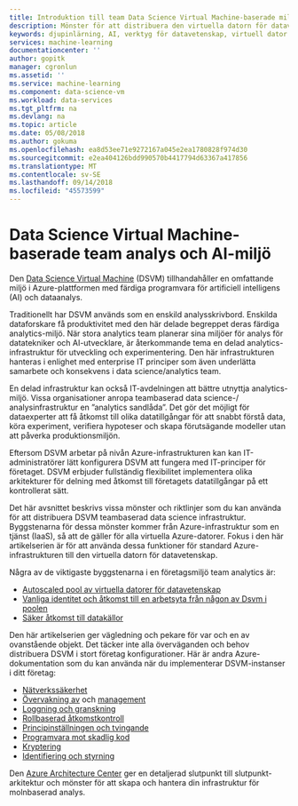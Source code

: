 ```yaml
---
title: Introduktion till team Data Science Virtual Machine-baserade miljöer – Azure | Microsoft Docs
description: Mönster för att distribuera den virtuella datorn för datavetenskap i en företagsmiljö team.
keywords: djupinlärning, AI, verktyg för datavetenskap, virtuell dator för datavetenskap, geospatial analys, tdsp
services: machine-learning
documentationcenter: ''
author: gopitk
manager: cgronlun
ms.assetid: ''
ms.service: machine-learning
ms.component: data-science-vm
ms.workload: data-services
ms.tgt_pltfrm: na
ms.devlang: na
ms.topic: article
ms.date: 05/08/2018
ms.author: gokuma
ms.openlocfilehash: ea8d53ee71e9272167a045e2ea1780828f974d30
ms.sourcegitcommit: e2ea404126bdd990570b4417794d63367a417856
ms.translationtype: MT
ms.contentlocale: sv-SE
ms.lasthandoff: 09/14/2018
ms.locfileid: "45573599"
---
```

# <a name="data-science-virtual-machine-based-team-analytics-and-ai-environment"></a>Data Science Virtual Machine-baserade team analys och AI-miljö 
Den [Data Science Virtual Machine](overview.md) (DSVM) tillhandahåller en omfattande miljö i Azure-plattformen med färdiga programvara för artificiell intelligens (AI) och dataanalys. 

Traditionellt har DSVM används som en enskild analysskrivbord. Enskilda dataforskare få produktivitet med den här delade begreppet deras färdiga analytics-miljö. När stora analytics team planerar sina miljöer för analys för datatekniker och AI-utvecklare, är återkommande tema en delad analytics-infrastruktur för utveckling och experimentering. Den här infrastrukturen hanteras i enlighet med enterprise IT principer som även underlätta samarbete och konsekvens i data science/analytics team. 

En delad infrastruktur kan också IT-avdelningen att bättre utnyttja analytics-miljö. Vissa organisationer anropa teambaserad data science-/ analysinfrastruktur en ”analytics sandlåda”. Det gör det möjligt för dataexperter att få åtkomst till olika datatillgångar för att snabbt förstå data, köra experiment, verifiera hypoteser och skapa förutsägande modeller utan att påverka produktionsmiljön. 

Eftersom DSVM arbetar på nivån Azure-infrastrukturen kan kan IT-administratörer lätt konfigurera DSVM att fungera med IT-principer för företaget. DSVM erbjuder fullständig flexibilitet implementera olika arkitekturer för delning med åtkomst till företagets datatillgångar på ett kontrollerat sätt. 

Det här avsnittet beskrivs vissa mönster och riktlinjer som du kan använda för att distribuera DSVM teambaserad data science infrastruktur. Byggstenarna för dessa mönster kommer från Azure-infrastruktur som en tjänst (IaaS), så att de gäller för alla virtuella Azure-datorer. Fokus i den här artikelserien är för att använda dessa funktioner för standard Azure-infrastrukturen till den virtuella datorn för datavetenskap. 

Några av de viktigaste byggstenarna i en företagsmiljö team analytics är:

* [Autoscaled pool av virtuella datorer för datavetenskap](dsvm-pools.md)
* [Vanliga identitet och åtkomst till en arbetsyta från någon av Dsvm i poolen](dsvm-common-identity.md)
* [Säker åtkomst till datakällor](dsvm-secure-access-keys.md)


Den här artikelserien ger vägledning och pekare för var och en av ovanstående objekt. Det täcker inte alla överväganden och behov distribuera DSVM i stort företag konfigurationer. Här är andra Azure-dokumentation som du kan använda när du implementerar DSVM-instanser i ditt företag: 

* [Nätverkssäkerhet](https://docs.microsoft.com/azure/security/azure-network-security)
* [Övervakning av](https://docs.microsoft.com/azure/virtual-machines/windows/monitor) och [management](https://docs.microsoft.com/azure/virtual-machines/windows/maintenance-and-updates)
* [Loggning och granskning](https://docs.microsoft.com/azure/security/azure-log-audit)
* [Rollbaserad åtkomstkontroll](https://docs.microsoft.com/azure/role-based-access-control/overview)
* [Principinställningen och tvingande](https://docs.microsoft.com/azure/azure-policy/azure-policy-introduction)
* [Programvara mot skadlig kod](https://docs.microsoft.com/azure/security/azure-security-antimalware)
* [Kryptering](https://docs.microsoft.com/azure/virtual-machines/windows/encrypt-disks)
* [Identifiering och styrning](https://docs.microsoft.com/azure/data-catalog/)

Den [Azure Architecture Center](https://docs.microsoft.com/azure/architecture/) ger en detaljerad slutpunkt till slutpunkt-arkitektur och mönster för att skapa och hantera din infrastruktur för molnbaserad analys. 
